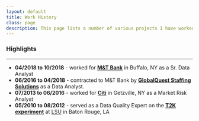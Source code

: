 ```yaml
---
layout: default
title: Work History
class: page
description: This page lists a number of various projects I have worked on. Some feature the documented results and others focus on the coding to obtain said results.
---
```


### Highlights

---

* **04/2018 to 10/2018** - worked for **[M&T Bank](<https://www.mtb.com/home-page>)** in Buffalo, NY as a Sr. Data Analyst
* **06/2016 to 04/2018** - contracted to M&T Bank by **[GlobalQuest Staffing Solutions](<https://www.gqstaffing.com/>)** as a Data Analyst.
* **07/2013 to 06/2016** - worked for **[Citi](https://online.citi.com/US/login.do)** in Getzville, NY as a Market Risk Analyst
* **05/2010 to 08/2012** - served as a Data Quality Expert on the **[T2K experiment](http://t2k-experiment.org/)** at [LSU](https://lsu.edu/) in Baton Rouge, LA
